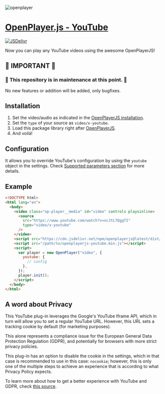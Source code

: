 ![openplayer](https://user-images.githubusercontent.com/910829/46182430-d4c0f380-c299-11e8-89a8-c7554a70b66c.png)

# [OpenPlayer.js - YouTube](https://www.openplayerjs.com)

[![JSDelivr](https://data.jsdelivr.com/v1/package/npm/openplayerjs-youtube/badge)](https://www.jsdelivr.com/package/npm/openplayerjs-youtube)

Now you can play any YouTube videos using the awesome OpenPlayerJS!

## 🚨 IMPORTANT 🚨

### 🔧 This repository is in maintenance at this point. 🔧

No new features or addition will be added, only bugfixes.

## Installation

1. Set the video/audio as indicated in the [OpenPlayerJS installation](https://github.com/openplayerjs/openplayerjs#installation).
2. Set the `type` of your source as `video/x-youtube`.
3. Load this package library right after [OpenPlayerJS](https://github.com/openplayerjs/openplayerjs).
4. And voilá!

## Configuration

It allows you to override YouTube's configuration by using the `youtube` object in the settings. Check [Supported parameters section](https://developers.google.com/youtube/player_parameters#Parameters) for more details.

## Example

```html
<!DOCTYPE html>
<html lang="en">
  <body>
    <video class="op-player__media" id="video" controls playsinline>
      <source
        src="https://www.youtube.com/watch?v=xcJtL7QggTI"
        type="video/x-youtube"
      />
    </video>
    <script src="https://cdn.jsdelivr.net/npm/openplayerjs@latest/dist/openplayer.min.js"></script>
    <script src="/path/to/openplayerjs-youtube.min.js"></script>
    <script>
      var player = new OpenPlayer("video", {
        youtube: {
          // config
        },
      });
      player.init();
    </script>
  </body>
</html>
```

## A word about Privacy

This YouTube plug-in leverages the Google's YouTube Iframe API, which in turn will allow you to set a regular YouTube URL. However, this URL sets a tracking cookie by default (for marketing purposes).

This alone represents a compliance issue for the European General Data Protection Regulation (GDPR), and potentially for browsers with more strict privacy policies.

This plug-in has an option to disable the cookie in the settings, which in that case is recommended to use in this case: `nocookie`; however, this is only one of the multiple steps to achieve an experience that is according to what Privacy Policy expects.

To learn more about how to get a better experience with YouTube and GDPR, check [this source](https://axbom.com/embed-youtube-videos-without-cookies/).
